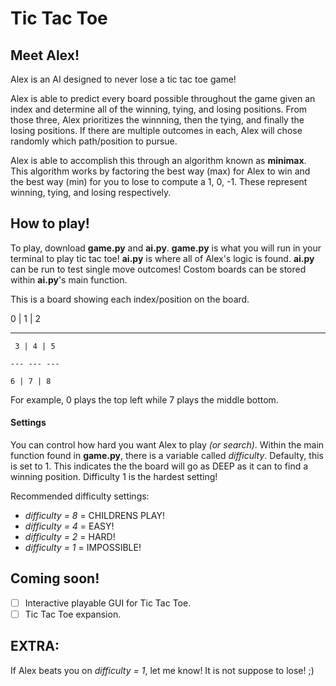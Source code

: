 # Tic Tac Toe

## Meet Alex!
Alex is an AI designed to never lose a tic tac toe game!

Alex is able to predict every board possible throughout the game given an index and determine all of the winning, tying, and losing positions. From those three, Alex prioritizes the winnning, then the tying, and finally the losing positions. If there are multiple outcomes in each, Alex will chose randomly which path/position to pursue. 

Alex is able to accomplish this through an algorithm known as **minimax**. This algorithm works by factoring the best way (max) for Alex to win and the best way (min) for you to lose to compute a 1, 0, -1. These represent winning, tying, and losing respectively.

## How to play!

To play, download **game.py** and **ai.py**. **game.py** is what you will run in your terminal to play tic tac toe! **ai.py** is where all of Alex's logic is found. **ai.py** can be run to test single move outcomes! Costom boards can be stored within **ai.py**'s main function.

This is a board showing each index/position on the board.

 0 | 1 | 2 

--- --- ---

`` 3 | 4 | 5``

``--- --- ---``

`` 6 | 7 | 8 ``


For example, 0 plays the top left while 7 plays the middle bottom.

#### Settings
You can control how hard you want Alex to play *(or search)*. Within the main function found in **game.py**, there is a variable called *difficulty*. Defaulty, this is set to 1. This indicates the the board will go as DEEP as it can to find a winning position. Difficulty 1 is the hardest setting!

Recommended difficulty settings:
* *difficulty = 8* = CHILDRENS PLAY!
* *difficulty = 4* = EASY!
* *difficulty = 2* = HARD!
* *difficulty = 1* = IMPOSSIBLE!

## Coming soon!
- [ ] Interactive playable GUI for Tic Tac Toe.
- [ ] Tic Tac Toe expansion.

## EXTRA:
If Alex beats you on *difficulty = 1*, let me know! It is not suppose to lose! ;)
